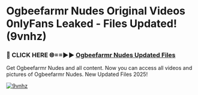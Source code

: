 # Ogbeefarmr Nudes Original Videos 0nlyFans Leaked - Files Updated! (9vnhz)

<h3>🔴 CLICK HERE 🌐==►► <a href="https://tinyurl.com/yrmya6cz" rel="nofollow">Ogbeefarmr Nudes Updated Files</a></h3>

Get Ogbeefarmr Nudes and all content. Now you can access all videos and pictures of Ogbeefarmr Nudes. New Updated Files 2025!

[![9vnhz](https://i.imgur.com/FMdXYCs.gif)](https://tinyurl.com/yrmya6cz)
